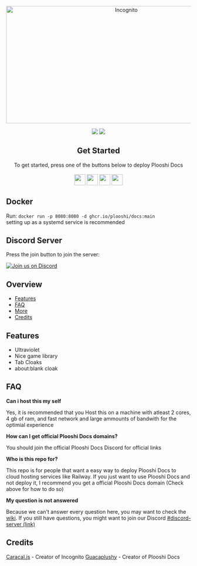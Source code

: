 <div align="center">
         
<img src="https://socialify.git.ci/plooshi/Docs/image?description=1&descriptionEditable=Evade%20censorship&font=Inter&forks=1&issues=1&logo=https%3A%2F%2Fraw.githubusercontent.com%2Fplooshi%2FDocs%2Fmain%2Fstatic%2Findex.svg&name=1&owner=1&pattern=Solid&stargazers=1&theme=Dark" alt="Incognito" width="640" height="320" />

<a href="" alt="Made with NodeJS"><img src="https://img.shields.io/badge/Made%20with-Node.JS-6DA55F?style=for-the-badge&logo=node.js&logoColor=white"></a> 
<a href="https://github.com/plooshi/Docs/graphs/contributors/" alt=""><img src="https://img.shields.io/github/contributors/plooshi/Docs?style=for-the-badge"></a>

</div>

<div align="center">
    <h2>Get Started</h2>
    <a>To get started, press one of the buttons below to deploy Plooshi Docs</a>
    <br>
    <br>
    <a href="https://render.com/deploy?repo=https://github.com/plooshi/Docs"><img height="30px" src="https://img.shields.io/badge/render-4f65f1.svg?style=for-the-badge&logo=render&logoColor=46e3b7"><img></a>
    <a href="https://repl.it/github/plooshi/Docs"><img height="30px" src="https://amethystnetwork-dev.github.io/assets/replit.svg"><img></a>
    <a href="https://railway.app/new/template/NZymFf?referralCode=cuXSLZ"><img height="30px" src="https://img.shields.io/badge/Railway-%234f0599.svg?style=for-the-badge&logo=railway&logoColor=white"><img></a>
    <a href="https://app.koyeb.com/deploy?type=git&repository=github.com/plooshi/Docs&branch=main&name=plooshidocs"><img height="30px" src="https://img.shields.io/badge/koyeb-121212.svg?style=for-the-badge&logo=koyeb&logoColor=87fcc4"><img></a>
</div>

## Docker

Run: `docker run -p 8080:8080 -d ghcr.io/plooshi/docs:main`
<br>
setting up as a systemd service is recommended

## Discord Server

Press the join button to join the server:

[![Join us on Discord](https://invidget.switchblade.xyz/4P2AgBPYxw?theme=dark)](https://discord.gg/4P2AgBPYxw)

## Overview

- [Features](#features)
- [FAQ](#faq)
- [More](#more)
- [Credits](#credits)


## Features

- Ultraviolet
- Nice game library
- Tab Cloaks
- about:blank cloak

## FAQ

**Can i host this my self**

Yes, it is recommended that you Host this on a machine with atleast 2 cores, 4 gb of ram, and fast network and large ammounts of bandwith for the optimial experience

**How can I get official Plooshi Docs domains?**

You should join the official Plooshi Docs Discord for official links

**Who is this repo for?**

This repo is for people that want a easy way to deploy Plooshi Docs to cloud hosting services like Railway. If you just want to use Plooshi Docs and not deploy it, I recommend you get a official Plooshi Docs domain (Check above for how to do so)

**My question is not answered**

Because we can't answer every question here, you may want to check the [wiki](https://github.com/amethystnetwork-dev/Incognito/wiki). If you still have questions, you might want to join our Discord [#discord-server (link)](#discord-server)

## Credits

[Caracal.js](https://github.com/caracal-js) - Creator of Incognito
[Guacaplushy](https://github.com/guacaplushy) - Creator of Plooshi Docs
